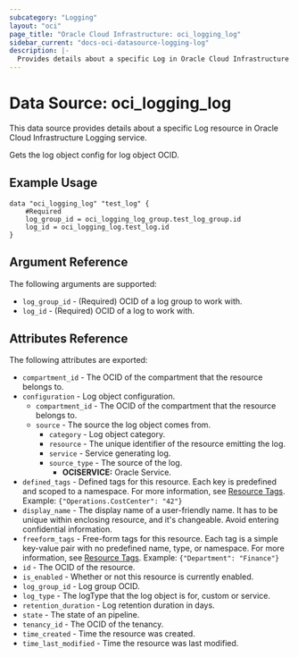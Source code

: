 ```yaml
---
subcategory: "Logging"
layout: "oci"
page_title: "Oracle Cloud Infrastructure: oci_logging_log"
sidebar_current: "docs-oci-datasource-logging-log"
description: |-
  Provides details about a specific Log in Oracle Cloud Infrastructure Logging service
---
```


# Data Source: oci_logging_log
This data source provides details about a specific Log resource in Oracle Cloud Infrastructure Logging service.

Gets the log object config for log object OCID.


## Example Usage

```hcl
data "oci_logging_log" "test_log" {
	#Required
	log_group_id = oci_logging_log_group.test_log_group.id
	log_id = oci_logging_log.test_log.id
}
```

## Argument Reference

The following arguments are supported:

* `log_group_id` - (Required) OCID of a log group to work with.
* `log_id` - (Required) OCID of a log to work with.


## Attributes Reference

The following attributes are exported:

* `compartment_id` - The OCID of the compartment that the resource belongs to.
* `configuration` - Log object configuration.
	* `compartment_id` - The OCID of the compartment that the resource belongs to.
	* `source` - The source the log object comes from.
		* `category` - Log object category.
		* `resource` - The unique identifier of the resource emitting the log.
		* `service` - Service generating log.
		* `source_type` - The source of the log.
			* **OCISERVICE:** Oracle Service. 
* `defined_tags` - Defined tags for this resource. Each key is predefined and scoped to a namespace. For more information, see [Resource Tags](https://docs.cloud.oracle.com/iaas/Content/General/Concepts/resourcetags.htm).  Example: `{"Operations.CostCenter": "42"}` 
* `display_name` - The display name of a user-friendly name. It has to be unique within enclosing resource, and it's changeable. Avoid entering confidential information. 
* `freeform_tags` - Free-form tags for this resource. Each tag is a simple key-value pair with no predefined name, type, or namespace. For more information, see [Resource Tags](https://docs.cloud.oracle.com/iaas/Content/General/Concepts/resourcetags.htm). Example: `{"Department": "Finance"}` 
* `id` - The OCID of the resource.
* `is_enabled` - Whether or not this resource is currently enabled.
* `log_group_id` - Log group OCID.
* `log_type` - The logType that the log object is for, custom or service.
* `retention_duration` - Log retention duration in days.
* `state` - The state of an pipeline.
* `tenancy_id` - The OCID of the tenancy.
* `time_created` - Time the resource was created.
* `time_last_modified` - Time the resource was last modified.

